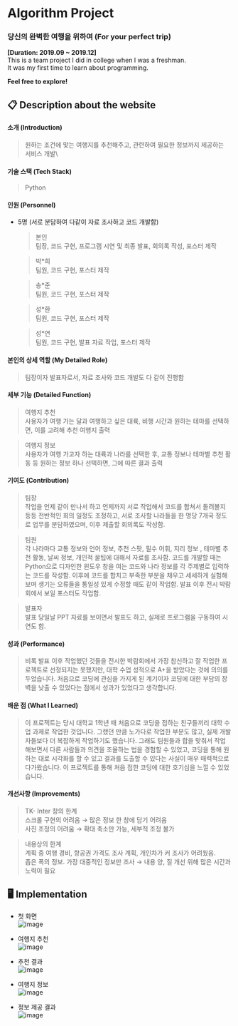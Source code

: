 # Algorithm Project
### 당신의 완벽한 여행을 위하여 (For your perfect trip)
**[Duration: 2019.09 ~ 2019.12]**\
This is a team project I did in college when I was a freshman. \
It was my first time to learn about programming.

**Feel free to explore!**

## 📋 Description about the website
#### 소개 (Introduction)
  > 원하는 조건에 맞는 여행지를 추천해주고, 관련하여 필요한 정보까지 제공하는 서비스 개발\
#### 기술 스택 (Tech Stack)
  > Python

#### 인원 (Personnel)
* 5명 (서로 분담하여 다같이 자료 조사하고 코드 개발함)
   > 본인\
   > 팀장, 코드 구현, 프로그램 시연 및 최종 발표, 회의록 작성, 포스터 제작

   > 박*희\
   > 팀원, 코드 구현, 포스터 제작
   
   > 송*준\
   > 팀원, 코드 구현, 포스터 제작
   
   > 성*환\
   > 팀원, 코드 구현, 포스터 제작
   
   > 성*연\
   > 팀원, 코드 구현, 발표 자료 작업, 포스터 제작
#### 본인의 상세 역할 (My Detailed Role)
  > 팀장이자 발표자로서, 자료 조사와 코드 개발도 다 같이 진행함
#### 세부 기능 (Detailed Function)
   > 여행지 추천\
   > 사용자가 여행 가는 달과 여행하고 싶은 대륙, 비행 시간과 원하는 테마를 선택하면, 이를 고려해 추천 여행지 출력
   
   > 여행지 정보\
   > 사용자가 여행 가고자 하는 대륙과 나라를 선택한 후, 교통 정보나 테마별 추천 활동 등 원하는 정보 하나 선택하면, 그에 따른 결과 출력
#### 기여도 (Contribution)
> 팀장\
> 작업을 언제 같이 만나서 하고 언제까지 서로 작업해서 코드를 합쳐서 돌려볼지 등등 전반적인 회의 일정도 조정하고, 서로 조사할 나라들을 한 명당 7개국 정도로 업무를 분담하였으며, 이후 제출할 회의록도 작성함.
   
> 팀원\
> 각 나라마다 교통 정보와 언어 정보, 추천 스팟, 필수 어휘, 지리 정보 , 테마별 추천 활동, 날씨 정보, 개인적 꿀팁에 대해서 자료를 조사함. 코드를 개발할 때는 Python으로 디자인한 윈도우 창을 여는 코드와 나라 정보를 각 주제별로 입력하는 코드를 작성함. 이후에 코드를 합치고 부족한 부분을 채우고 세세하게 실험해보며 생기는 오류들을 통일성 있게 수정할 때도 같이 작업함. 발표 이후 전시 박람회에서 보일 포스터도 작업함.

> 발표자\
> 발표 당일날 PPT 자료를 보이면서 발표도 하고, 실제로 프로그램을 구동하여 시연도 함.
    
#### 성과 (Performance)
  > 비록 발표 이후 작업했던 것들을 전시한 박람회에서 가장 참신하고 잘 작업한 프로젝트로 선정되지는 못했지만, 대학 수업 성적으로 A+을 받았다는 것에 의의를 두었습니다. 처음으로 코딩에 관심을 가지게 된 계기이자 코딩에 대한 부담의 장벽을 낮출 수 있었다는 점에서 성과가 있었다고 생각합니다.
#### 배운 점 (What I Learned)
  > 이 프로젝트는 당시 대학교 1학년 때 처음으로 코딩을 접하는 친구들끼리 대학 수업 과제로 작업한 것입니다. 그랬던 만큼 노가다로 작업한 부분도 많고, 실제 개발자들보다 더 복잡하게 작업하기도 했습니다. 그래도 팀원들과 합을 맞춰서 작업해보면서 다른 사람들과 의견을 조율하는 법을 경험할 수 있었고, 코딩을 통해 원하는 대로 시각화를 할 수 있고 결과를 도출할 수 있다는 사실이 매우 매력적으로 다가왔습니다. 이 프로젝트를 통해 처음 접한 코딩에 대한 호기심을 느낄 수 있었습니다.
#### 개선사항 (Improvements)
  > TK- Inter 창의 한계\
  > 스크롤 구현의 어려움 → 많은 정보 한 창에 담기 어려움\
  > 사진 조정의 어려움 → 확대 축소만 가능, 세부적 조정 불가

  > 내용상의 한계\
  > 계획 중 여행 경비, 항공권 가격도 조사 계획, 개인차가 커 조사가 어려웠음.\
  > 좁은 폭의 정보. 가장 대중적인 정보만 조사 → 내용 양, 질 개선 위해 많은 시간과 노력이 필요

## 🖥️ Implementation
* 첫 화면\
![image](https://github.com/user-attachments/assets/8b2699e7-0d2c-4f4c-ae57-d1d18e2c3bbc)

* 여행지 추천\
![image](https://github.com/user-attachments/assets/c068367f-b76b-4150-9070-0ce3b4149fc4)

* 추천 결과\
![image](https://github.com/user-attachments/assets/57d113af-20a0-4820-853a-ba94cc896dca)

* 여행지 정보\
![image](https://github.com/user-attachments/assets/4fa6577d-e4cf-4b83-9db7-61b0c7f11a97)

* 정보 제공 결과\
![image](https://github.com/user-attachments/assets/167df90c-ca5c-48f2-80cb-36429b8defe2)
